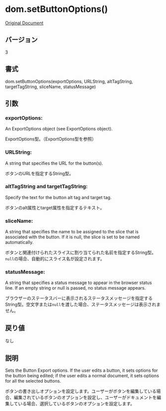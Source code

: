 # dom.setButtonOptions()

[Original Document](http://help.adobe.com/en_US/fireworks/cs/extend/WS5b3ccc516d4fbf351e63e3d1183c94856c-7ab7.html)

## バージョン

3

## 書式

dom.setButtonOptions(exportOptions, URLString, altTagString, targetTagString, sliceName, statusMessage)

## 引数

### exportOptions:

An ExportOptions object (see ExportOptions object). 

ExportOptions型。（ExportOptions型を参照）

### URLString:

A string that specifies the URL for the button(s).

ボタンのURLを指定するString型。

### altTagString and targetTagString:

Specify the text for the button alt tag and target tag.

ボタンのalt属性とtarget属性を指定するテキスト。

### sliceName:

A string that specifies the name to be assigned to the slice that is associated with the button. If it is null, the slice is set to be named automatically.

ボタンと関連付けられたスライスに割り当てられた名前を指定するString型。```null```の場合、自動的にスライス名が設定されます。

### statusMessage:

A string that specifies a status message to appear in the browser status line. If an empty string or null is passed, no status message appears.

ブラウザーのステータスバーに表示されるステータスメッセージを指定するString型。空文字または```null```を渡した場合、ステータスメッセージは表示されません。

## 戻り値

なし

## 説明

Sets the Button Export options. If the user edits a button, it sets options for the button being edited; if the user edits a normal document, it sets options for all the selected buttons.

ボタンの書き出しオプションを設定します。ユーザーがボタンを編集している場合、編集されているボタンのオプションを設定し、ユーザーがドキュメントを編集している場合、選択しているボタンのオプションを設定します。
